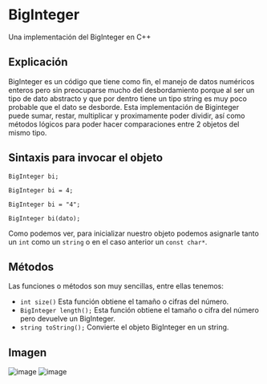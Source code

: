 # BigInteger
 Una implementación del BigInteger en C++
<h2>Explicación </h2>

BigInteger es un código que tiene como fin, el manejo de datos numéricos enteros pero sin preocuparse mucho del desbordamiento porque al ser un tipo de dato abstracto y que por dentro tiene un tipo string es muy poco probable que el dato se desborde. Esta implementación de Biginteger puede sumar, restar, multiplicar y proximamente poder dividir, así como métodos lógicos para poder hacer comparaciones entre 2 objetos del mismo tipo.

<h2>Sintaxis para invocar el objeto</h2>

<code>BigInteger bi;</code>

<code>BigInteger bi = 4;</code>

<code>BigInteger bi = "4";</code>

<code>BigInteger bi(dato);</code>

Como podemos ver, para inicializar nuestro objeto podemos asignarle tanto un <code>int</code> como un <code>string</code> o en el caso anterior un <code>const char*</code>.

<h2>Métodos</h2>

Las funciones o métodos son muy sencillas, entre ellas tenemos:

* <code>int size()</code> Esta función obtiene el tamaño o cifras del número.
* <code>BigInteger length();</code> Esta función obtiene el tamaño o cifra del número pero devuelve un BigInteger.
* <code>string toString();</code> Convierte el objeto BigInteger en un string.

<h2>Imagen</h2>

![image](https://user-images.githubusercontent.com/43942761/112734157-0c17c600-8f12-11eb-873c-b01c379d3404.png)
![image](https://user-images.githubusercontent.com/43942761/112734191-336e9300-8f12-11eb-8335-ba09add7aa49.png)


